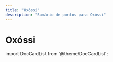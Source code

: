 ```yaml
---
title: "Oxóssi"
description: "Sumário de pontos para Oxóssi"
---
```


# Oxóssi

import DocCardList from '@theme/DocCardList';

<DocCardList />
